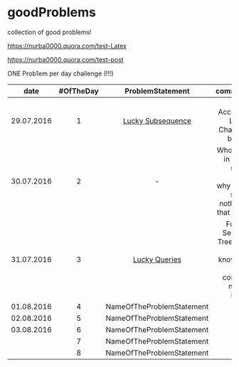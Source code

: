 # goodProblems
collection of good problems!

https://nurba0000.quora.com/test-Latex

https://nurba0000.quora.com/test-post

ONE Prob1em per day challenge (!!!)

|date       |#OfTheDay | ProblemStatement                                                 | comments                 |
|-----------|:--------:|:-------------------:                                             | --------------------------:|
|29.07.2016 |   1      | [Lucky Subsequence](http://codeforces.com/contest/145/problem/C) | First Accepted! Let the Challenge begin!!!|
|30.07.2016 |   2      |  -   | Whole day in health resort. That's why I have solved nothing in that day :P |
|31.07.2016 |   3      | [Lucky Queries](http://codeforces.com/contest/145/problem/E) |  Fucking Segment Trees! Still don't know how to correctly make a PUSH. |
| 01.08.2016 |   4      | NameOfTheProblemStatement                                        |         |
| 02.08.2016  |   5      | NameOfTheProblemStatement                                        |         | 
| 03.08.2016  |   6      | NameOfTheProblemStatement                                        |         | 
|           |   7      | NameOfTheProblemStatement                                        |         | 
|           |   8      | NameOfTheProblemStatement                                        |         | 


